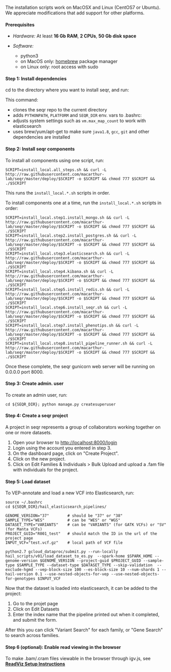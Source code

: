 The installation scripts work on MacOSX and Linux (CentOS7 or Ubuntu).
We appreciate modifications that add support for other platforms.


#### Prerequisites
 - *Hardware:*  At least **16 Gb RAM**, **2 CPUs**, **50 Gb disk space**

 - *Software:*
     - python3
     - on MacOS only: [homebrew](http://brew.sh/) package manager
     - on Linux only: root access with sudo


#### Step 1: Install dependencies

cd to the directory where you want to install seqr, and run:

<!-- ```
SCRIPT=install_general_dependencies.sh && curl -L http://raw.githubusercontent.com/macarthur-lab/seqr/master/deploy/$SCRIPT -o $SCRIPT && chmod 777 $SCRIPT && ./$SCRIPT
``` -->

This command:
- clones the seqr repo to the current directory
- adds `PYTHONPATH`, `PLATFORM` and `SEQR_DIR` env. vars to .bashrc:
- adjusts system settings such as `vm.max_map_count` to work with elasticsearch
- uses brew/yum/apt-get to make sure `java1.8`, `gcc`, `git` and other dependencies are installed

#### Step 2: Install seqr components

To install all components using one script, run:

```
SCRIPT=install_local.all_steps.sh && curl -L http://raw.githubusercontent.com/macarthur-lab/seqr/master/deploy/$SCRIPT -o $SCRIPT && chmod 777 $SCRIPT && ./$SCRIPT
```
This runs the `install_local.*.sh` scripts in order.

To install components one at a time, run the `install_local.*.sh` scripts in order:

```
SCRIPT=install_local.step1.install_mongo.sh && curl -L http://raw.githubusercontent.com/macarthur-lab/seqr/master/deploy/$SCRIPT -o $SCRIPT && chmod 777 $SCRIPT && ./$SCRIPT
SCRIPT=install_local.step2.install_postgres.sh && curl -L http://raw.githubusercontent.com/macarthur-lab/seqr/master/deploy/$SCRIPT -o $SCRIPT && chmod 777 $SCRIPT && ./$SCRIPT
SCRIPT=install_local.step3.elasticsearch.sh && curl -L http://raw.githubusercontent.com/macarthur-lab/seqr/master/deploy/$SCRIPT -o $SCRIPT && chmod 777 $SCRIPT && ./$SCRIPT
SCRIPT=install_local.step4.kibana.sh && curl -L http://raw.githubusercontent.com/macarthur-lab/seqr/master/deploy/$SCRIPT -o $SCRIPT && chmod 777 $SCRIPT && ./$SCRIPT
SCRIPT=install_local.step5.install_redis.sh && curl -L http://raw.githubusercontent.com/macarthur-lab/seqr/master/deploy/$SCRIPT -o $SCRIPT && chmod 777 $SCRIPT && ./$SCRIPT
SCRIPT=install_local.step6.install_seqr.sh && curl -L http://raw.githubusercontent.com/macarthur-lab/seqr/master/deploy/$SCRIPT -o $SCRIPT && chmod 777 $SCRIPT && ./$SCRIPT
SCRIPT=install_local.step7.install_phenotips.sh && curl -L http://raw.githubusercontent.com/macarthur-lab/seqr/master/deploy/$SCRIPT -o $SCRIPT && chmod 777 $SCRIPT && ./$SCRIPT
SCRIPT=install_local.step8.install_pipeline_runner.sh && curl -L http://raw.githubusercontent.com/macarthur-lab/seqr/master/deploy/$SCRIPT -o $SCRIPT && chmod 777 $SCRIPT && ./$SCRIPT
```

Once these complete, the seqr gunicorn web server will be running on 0.0.0.0 port 8000.


#### Step 3: Create admin. user

To create an admin user, run:
```
cd ${SEQR_DIR}; python manage.py createsuperuser
```


#### Step 4: Create a seqr project

A project in seqr represents a group of collaborators working together on one or more datasets.

1. Open your browser to [http://localhost:8000/login](http://localhost:8000/login)
2. Login using the account you entered in step 3.
3. On the dashboard page, click on "Create Project".
4. Click on the new project.
5. Click on Edit Families & Individuals > Bulk Upload and upload a .fam file with individuals for the project.


#### Step 5: Load dataset

To VEP-annotate and load a new VCF into Elasticsearch, run:
```
source ~/.bashrc
cd ${SEQR_DIR}/hail_elasticsearch_pipelines/

GENOME_VERSION="37"        # should be "37" or "38"
SAMPLE_TYPE="WES"          # can be "WES" or "WGS"
DATASET_TYPE="VARIANTS"    # can be "VARIANTS" (for GATK VCFs) or "SV" (for Manta VCFs)
PROJECT_GUID="R001_test"   # should match the ID in the url of the project page
INPUT_VCF="test.vcf.gz"    # local path of VCF file

python2.7 gcloud_dataproc/submit.py --run-locally hail_scripts/v01/load_dataset_to_es.py  --spark-home $SPARK_HOME --genome-version $GENOME_VERSION --project-guid $PROJECT_GUID --sample-type $SAMPLE_TYPE --dataset-type $DATASET_TYPE --skip-validation  --exclude-hgmd --vep-block-size 100 --es-block-size 10 --num-shards 1 --hail-version 0.1 --use-nested-objects-for-vep --use-nested-objects-for-genotypes $INPUT_VCF
```

Now that the dataset is loaded into elasticsearch, it can be added to the project:

1. Go to the projet page
2. Click on Edit Datasets
3. Enter the index name that the pipeline printed out when it completed, and submit the form.

After this you can click "Variant Search" for each family, or "Gene Search" to search across families.


#### Step 6 (optional): Enable read viewing in the browser

To make .bam/.cram files viewable in the browser through igv.js, see **[ReadViz Setup Instructions](deploy/READVIZ_SETUP.md)**